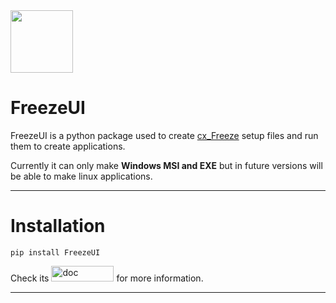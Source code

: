 <image src="readme_assets/icon.png" width="100">

# **FreezeUI**

FreezeUI is a python package used to create [cx_Freeze](https://pypi.org/project/cx-Freeze/) setup files and run them to create applications.

Currently it can only make **Windows MSI and EXE** but in future versions will be able to make linux applications.

---

# Installation

```
pip install FreezeUI
```

Check its [<image src="readme_assets/doc_button.svg" alt="doc" width="100" height="25">](https://akshatchauhan18.github.io/FreezeUI) for more
information.

___
